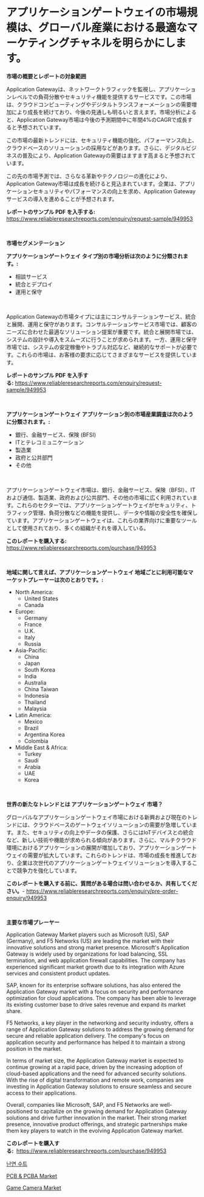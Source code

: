 <p><h1>アプリケーションゲートウェイの市場規模は、グローバル産業における最適なマーケティングチャネルを明らかにします。</h1></p><p><strong>市場の概要とレポートの対象範囲</strong></p>
<p><p>Application Gatewayは、ネットワークトラフィックを監視し、アプリケーションレベルでの負荷分散やセキュリティ機能を提供するサービスです。この市場は、クラウドコンピューティングやデジタルトランスフォーメーションの需要増加により成長を続けており、今後の見通しも明るいと言えます。市場分析によると、Application Gateway市場は今後の予測期間中に年間4%のCAGRで成長すると予想されています。</p><p>この市場の最新トレンドには、セキュリティ機能の強化、パフォーマンス向上、クラウドベースのソリューションの採用などがあります。さらに、デジタルビジネスの普及により、Application Gatewayの需要はますます高まると予想されています。</p><p>この先の市場予測では、さらなる革新やテクノロジーの進化により、Application Gateway市場は成長を続けると見込まれています。企業は、アプリケーションセキュリティやパフォーマンスの向上を求め、Application Gatewayサービスの導入を進めることが予想されます。</p></p>
<p><strong>レポートのサンプル PDF を入手する:</strong> <a href="https://www.reliableresearchreports.com/enquiry/request-sample/949953">https://www.reliableresearchreports.com/enquiry/request-sample/949953</a></p>
<p>&nbsp;</p>
<p><strong>市場セグメンテーション</strong></p>
<p><strong>アプリケーションゲートウェイ タイプ別の市場分析は次のように分類されます。:</strong></p>
<p><ul><li>相談サービス</li><li>統合とデプロイ</li><li>運用と保守</li></ul></p>
<p>&nbsp;</p>
<p><p>Application Gatewayの市場タイプには主にコンサルテーションサービス、統合と展開、運用と保守があります。コンサルテーションサービス市場では、顧客のニーズに合わせた最適なソリューション提案が重要です。統合と展開市場では、システムの設計や導入をスムーズに行うことが求められます。一方、運用と保守市場では、システムの安定稼働やトラブル対応など、継続的なサポートが必要です。これらの市場は、お客様の要求に応じてさまざまなサービスを提供しています。</p></p>
<p><strong>レポートのサンプル PDF を入手する:</strong>&nbsp;<a href="https://www.reliableresearchreports.com/enquiry/request-sample/949953">https://www.reliableresearchreports.com/enquiry/request-sample/949953</a></p>
<p>&nbsp;</p>
<p><strong> アプリケーションゲートウェイ アプリケーション別の市場産業調査は次のように分類されます。:</strong></p>
<p><ul><li>銀行、金融サービス、保険 (BFSI)</li><li>ITとテレコミュニケーション</li><li>製造業</li><li>政府と公共部門</li><li>その他</li></ul></p>
<p>&nbsp;</p>
<p><p>アプリケーションゲートウェイ市場は、銀行、金融サービス、保険（BFSI）、ITおよび通信、製造業、政府および公共部門、その他の市場に広く利用されています。これらのセクターでは、アプリケーションゲートウェイがセキュリティ、トラフィック管理、負荷分散などの機能を提供し、データや情報の安全性を確保しています。アプリケーションゲートウェイは、これらの業界向けに重要なツールとして使用されており、多くの組織がそれを導入している。</p></p>
<p><strong>このレポートを購入する:</strong>&nbsp; <a href="https://www.reliableresearchreports.com/purchase/949953">https://www.reliableresearchreports.com/purchase/949953</a></p>
<p>&nbsp;</p>
<p><strong>地域に関して言えば、アプリケーションゲートウェイ 地域ごとに利用可能なマーケットプレーヤーは次のとおりです。:</strong></p>
<p><ul>
    <li>
        North America:
        <ul>
            <li>United States</li>
            <li>Canada</li>
        </ul>
    </li>
    <li>
        Europe:
        <ul>
            <li>Germany</li>
            <li>France</li>
            <li>U.K.</li>
            <li>Italy</li>
            <li>Russia</li>
        </ul>
    </li>
    <li>
        Asia-Pacific:
        <ul>
            <li>China</li>
            <li>Japan</li>
            <li>South Korea</li>
            <li>India</li>
            <li>Australia</li>
            <li>China Taiwan</li>
            <li>Indonesia</li>
            <li>Thailand</li>
            <li>Malaysia</li>
        </ul>
    </li>
    <li>
        Latin America:
        <ul>
            <li>Mexico</li>
            <li>Brazil</li>
            <li>Argentina Korea</li>
            <li>Colombia</li>
        </ul>
    </li>
    <li>
        Middle East & Africa:
        <ul>
            <li>Turkey</li>
            <li>Saudi</li>
            <li>Arabia</li>
            <li>UAE</li>
            <li>Korea</li>
        </ul>
    </li>
    </ul></p>
<p>&nbsp;</p>
<p><strong>世界の新たなトレンドとは アプリケーションゲートウェイ 市場？</strong></p>
<p><p>グローバルなアプリケーションゲートウェイ市場における新興および現在のトレンドには、クラウドベースのゲートウェイソリューションの需要が急増しています。また、セキュリティの向上やデータの保護、さらにはIoTデバイスとの統合など、新しい技術や機能が求められる傾向があります。さらに、マルチクラウド環境におけるアプリケーションの展開が増加しており、アプリケーションゲートウェイの需要が拡大しています。これらのトレンドは、市場の成長を推進しており、企業は次世代のアプリケーションゲートウェイソリューションを導入することで競争力を強化しています。</p></p>
<p><strong>このレポートを購入する前に、質問がある場合は問い合わせるか、共有してください。</strong>- <a href="https://www.reliableresearchreports.com/enquiry/pre-order-enquiry/949953">https://www.reliableresearchreports.com/enquiry/pre-order-enquiry/949953</a></p>
<p>&nbsp;</p>
<p><strong>主要な市場プレーヤー</strong></p>
<p><p>Application Gateway Market players such as Microsoft (US), SAP (Germany), and F5 Networks (US) are leading the market with their innovative solutions and strong market presence. Microsoft's Application Gateway is widely used by organizations for load balancing, SSL termination, and web application firewall capabilities. The company has experienced significant market growth due to its integration with Azure services and consistent product updates.</p><p>SAP, known for its enterprise software solutions, has also entered the Application Gateway market with a focus on security and performance optimization for cloud applications. The company has been able to leverage its existing customer base to drive sales revenue and expand its market share.</p><p>F5 Networks, a key player in the networking and security industry, offers a range of Application Gateway solutions to address the growing demand for secure and reliable application delivery. The company's focus on application security and performance has helped it to maintain a strong position in the market.</p><p>In terms of market size, the Application Gateway market is expected to continue growing at a rapid pace, driven by the increasing adoption of cloud-based applications and the need for advanced security solutions. With the rise of digital transformation and remote work, companies are investing in Application Gateway solutions to ensure seamless and secure access to their applications.</p><p>Overall, companies like Microsoft, SAP, and F5 Networks are well-positioned to capitalize on the growing demand for Application Gateway solutions and drive further innovation in the market. Their strong market presence, innovative product offerings, and strategic partnerships make them key players to watch in the evolving Application Gateway market.</p></p>
<p><strong>このレポートを購入する:</strong>&nbsp;&nbsp;<a href="https://www.reliableresearchreports.com/purchase/949953">https://www.reliableresearchreports.com/purchase/949953</a></p>
<p><p><a href="https://github.com/fernandotryO5lson96765/Market-Research-Report-List-1/blob/main/60026439130.md">난연 수트</a></p><p><a href="https://github.com/nicholepatriciadoylenwnrjr0/Market-Research-Report-List-1/blob/main/pcb-pcba-market.md">PCB & PCBA Market</a></p><p><a href="https://github.com/gamblestampleyjenny50m5sl6/Market-Research-Report-List-1/blob/main/game-camera-market.md">Game Camera Market</a></p></p>